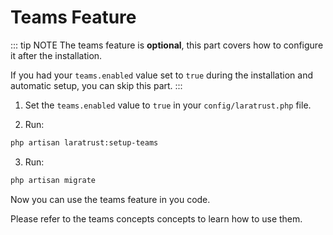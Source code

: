 # Teams Feature

::: tip NOTE
The teams feature is **optional**, this part covers how to configure it after the installation.

If you had your `teams.enabled` value set to `true` during the installation and automatic setup, you can skip this part.
:::


1. Set the `teams.enabled` value to `true` in your `config/laratrust.php` file.

2. Run:
```bash
php artisan laratrust:setup-teams
```

3. Run:
```bash
php artisan migrate
```

Now you can use the teams feature in you code.

Please refer to the <docs-link to="/usage/teams.html">teams concepts</docs-link> concepts to learn how to use them.

